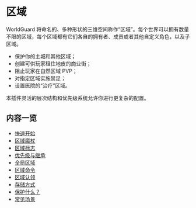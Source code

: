 # 区域

WorldGuard 将命名的、多种形状的三维空间称作“区域”。每个世界可以拥有数量不限的区域，每个区域都有它们各自的拥有者、成员或者其他自定义角色，以及子区域。

* 保护你的主城和其他区域；
* 创建可供玩家租住地皮的商业街；
* 阻止玩家在自然区域 PVP；
* 对指定区域实施禁足；
* 设置医院的“治疗”区域。

本插件灵活的层次结构和优先级系统允许你进行更复杂的配置。

## 内容一览

* [快速开始](regions.quick-start.md)
* [区域魔杖](regions.region-wand.md)
* [区域标志](regions.region-flags.md)
* [优先级与继承](regions.priority-and-inheritance.md)
* [全局区域](regions.global-region.md)
* [区域命令](regions.region-commands.md)
* [区域认领](regions.claiming.md)
* [存储方式](regions.storage-drivers.md)
* [保护什么？](regions.whats-protected.md)
* [常见场景](regions.common-scenarios.md)
